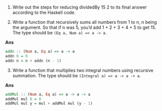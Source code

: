 1. Write out the steps for reducing dividedBy 15 2 to its final answer according to the Haskell code.

2. Write a function that recursively sums all numbers from 1 to n, n being the argument. So that if n was 5, you’d add 1 + 2 + 3 + 4 + 5 to get 15. The type should be `(Eq a, Num a) => a -> a`.

**Ans**
```haskell
addn :: (Num a, Eq a) => a -> a
addn 0 = 0
addn n = n + addn (n - 1)
```

3. Write a function that multiplies two integral numbers using recursive summation. The type should be `(Integral a) => a -> a -> a`.

**Ans**
```haskell
addMul :: (Num a, Eq a) => a -> a -> a
addMul mul 0 = 0
addMul mul y = mul + addMul mul (y - 1)
```
